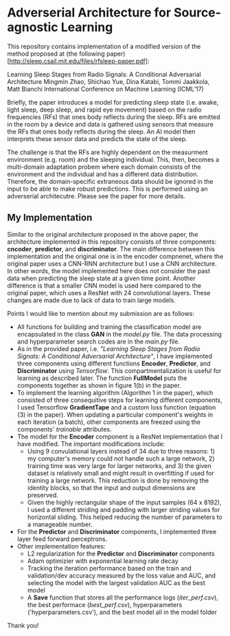 # Adverserial Architecture for Source-agnostic Learning

This repository contains implementation of a modified version of the method proposed at (the following paper)[http://sleep.csail.mit.edu/files/rfsleep-paper.pdf]:

Learning Sleep Stages from Radio Signals: A Conditional Adversarial Architecture
Mingmin Zhao, Shichao Yue, Dina Katabi, Tommi Jaakkola, Matt Bianchi
International Conference on Machine Learning (ICML’17)

Briefly, the paper introduces a model for predicting sleep state (i.e. awake, light sleep, deep sleep, and rapid eye movement) based on the radio frequencies (RFs) that ones body reflects during the sleep. RFs are emitted in the room by a device and data is gathered using sensors that measure the RFs that ones body reflects during the sleep. An AI model then interprets these sensor data and predicts the state of the sleep.

The challenge is that the RFs are highly dependent on the measurment environment (e.g. room) and the sleeping individual. This, then, becomes a multi-domain adaptation probem where each domain consists of the environment and the individual and has a different data distribution. Therefore, the domain-specific extraneous data should be ignored in the input to be able to make robust predictions. This is performed using an adverserial architecutre. Please see the paper for more details.

## My Implementation

Similar to the original architecture proposed in the above paper, the architecture implemented in this repository consists of three components: **cncoder**, **predictor**, and **discriminator**. The main difference between this implementation and the original one is in the encoder compnenet, where the original paper uses a CNN-RNN architecture but I use a CNN architecture. In other words, the model implemented here does not consider the past data when predicting the sleep state at a given time point. Another difference is that a smaller CNN model is used here compared to the original paper, which uses a ResNet with 24 convolutional layers. These changes are made due to lack of data to train large models.

Points I would like to mention about my submission are as follows:
- All functions for building and training the classification model are encapsulated in the class **GAN** in the *model.py* file. The data processing and hyperparameter search codes are in the *main.py* file.
- As in the provided paper, i.e. *"Learning Sleep Stages from Radio Signals: A Conditional Adversarial Architecture"*, I have implemented three components using different functions **Encoder**, **Predictor**, and **Discriminator** using *Tensorflow*. This compartmentalization is useful for learning as described later. The function **FullModel** puts the components together as shown in figure 1(b) in the paper.
- To implement the learning algorithm (Algorithm 1 in the paper), which consisted of three consequitive steps for learning different components, I used Tensorflow **GradientTape** and a custom loss function (equation (3) in the paper). When updating a particular component's weights in each iteration (a batch), other components are freezed using the components' *trainable* attributes.
- The model for the **Encoder** component is a ResNet implementation that I have modified. The important modifications include:
  + Using 9 convulational layers instead of 34 due to three reasons:  1) my computer's memory could not handle such a large network, 2) training time was very large for larger networks, and 3) the given dataset is relatively small and might result in overfitting if used for training a large network. This reduction is done by removing the identity blocks, so that the input and output dimensions are preserved.
  + Given the highly rectangular shape of the input samples (64 x 8192), I used a different striding and padding with larger striding values for horizontal sliding. This helped reducing the number of parameters to a manageable number.
- For the **Predictor** and **Discriminator** components, I implemented three layer feed forward perceptrons.
- Other implementation features:
  + L2 regularization for the **Predictor** and **Discriminator** components
  + Adam optimizier with exponential learning rate decay
  + Tracking the iteration performance based on the train and validation/dev accuracy measured by the loss value and AUC, and selecting the model with the largest validation AUC as the best model
  + A **Save** function that stores all the performance logs (*iter_perf.csv*), the best performace (*best_perf.csv*), hyperparameters ('hyperparameters.csv'), and the best model all in the model folder

Thank you!

